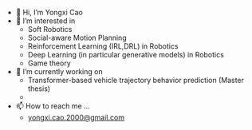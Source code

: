 - 👋 Hi, I’m Yongxi Cao
- 👀 I’m interested in 
  - Soft Robotics
  - Social-aware Motion Planning
  - Reinforcement Learning (IRL,DRL) in Robotics
  - Deep Learning (in particular generative models) in Robotics
  - Game theory
- 🌱 I’m currently working on
  - Transformer-based vehicle trajectory behavior prediction (Master thesis)
  - 
- 📫 How to reach me ...
  -   yongxi.cao.2000@gmail.com

<!---
yongxic97/yongxic97 is a ✨ special ✨ repository because its `README.md` (this file) appears on your GitHub profile.
You can click the Preview link to take a look at your changes.
--->
